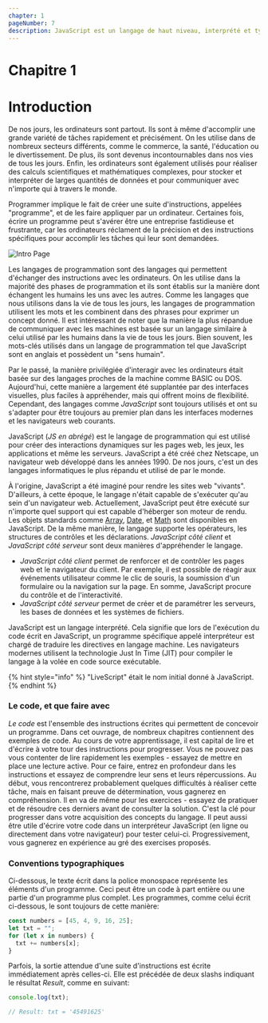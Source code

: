 ```yaml
---
chapter: 1
pageNumber: 7
description: JavaScript est un langage de haut niveau, interprété et typé dynamiquement qui a été initialement utilisé pour le développement web. Le langage permet de créer des sites web et des applications interactives et dynamiques.
---
```


# Chapitre 1

# Introduction

De nos jours, les ordinateurs sont partout. Ils sont à même d'accomplir une grande variété de tâches rapidement et précisément. On les utilise dans de nombreux secteurs différents, comme le commerce, la santé, l'éducation ou le divertissement. De plus, ils sont devenus incontournables dans nos vies de tous les jours. Enfin, les ordinateurs sont également utilisés pour réaliser des calculs scientifiques et mathématiques complexes, pour stocker et interpréter de larges quantités de données et pour communiquer avec n'importe qui à travers le monde.

Programmer implique le fait de créer une suite d'instructions, appelées "programme", et de les faire appliquer par un ordinateur. Certaines fois, écrire un programme peut s'avérer être une entreprise fastidieuse et frustrante, car les ordinateurs réclament de la précision et des instructions spécifiques pour accomplir les tâches qui leur sont demandées.

![Intro Page](../.gitbook/assets/intro.png)

Les langages de programmation sont des langages qui permettent d'échanger des instructions avec les ordinateurs. On les utilise dans la majorité des phases de programmation et ils sont établis sur la manière dont échangent les humains les uns avec les autres. Comme les langages que nous utilisons dans la vie de tous les jours, les langages de programmation utilisent les mots et les combinent dans des phrases pour exprimer un concept donné. Il est intéressant de noter que la manière la plus répandue de communiquer avec les machines est basée sur un langage similaire à celui utilisé par les humains dans la vie de tous les jours. Bien souvent, les mots-clés utilisés dans un langage de programmation tel que JavaScript sont en anglais et possèdent un "sens humain".

Par le passé, la manière privilégiée d'interagir avec les ordinateurs était basée sur des langages proches de la machine comme BASIC ou DOS. Aujourd'hui, cette manière a largement été supplantée par des interfaces visuelles, plus faciles à appréhender, mais qui offrent moins de flexibilité. Cependant, des langages comme _JavaScript_ sont toujours utilisés et ont su s'adapter pour être toujours au premier plan dans les interfaces modernes et les navigateurs web courants.

JavaScript (_JS en abrégé_) est le langage de programmation qui est utilisé pour créer des interactions dynamiques sur les pages web, les jeux, les applications et même les serveurs. JavaScript a été créé chez Netscape, un navigateur web développé dans les années 1990. De nos jours, c'est un des langages informatiques le plus répandu et utilisé de par le monde.

À l'origine, JavaScript a été imaginé pour rendre les sites web "vivants". D'ailleurs, à cette époque, le langage n'était capable de s'exécuter qu'au sein d'un navigateur web. Actuellement, JavaScript peut être exécuté sur n'importe quel support qui est capable d'héberger son moteur de rendu. Les objets standards comme [Array](./arrays/README.md), [Date](./date-and-time.md), et [Math](./numbers/math.md) sont disponibles en JavaScript. De la même manière, le langage supporte les opérateurs, les structures de contrôles et les déclarations. _JavaScript côté client_ et _JavaScript côté serveur_ sont deux manières d'appréhender le langage.

- _JavaScript côté client_ permet de renforcer et de contrôler les pages web et le navigateur du client. Par exemple, il est possible de réagir aux événements utilisateur comme le clic de souris, la soumission d'un formulaire ou la navigation sur la page. En somme, JavaScript procure du contrôle et de l'interactivité.
- _JavaScript côté serveur_ permet de créer et de paramétrer les serveurs, les bases de données et les systèmes de fichiers.

JavaScript est un langage interprété. Cela signifie que lors de l'exécution du code écrit en JavaScript, un programme spécifique appelé interpréteur est chargé de traduire les directives en langage machine. Les navigateurs modernes utilisent la technologie Just In Time (JIT) pour compiler le langage à la volée en code source exécutable.

{% hint style="info" %}
"LiveScript" était le nom initial donné à JavaScript.
{% endhint %}

### Le code, et que faire avec

_Le code_ est l'ensemble des instructions écrites qui permettent de concevoir un programme. Dans cet ouvrage, de nombreux chapitres contiennent des exemples de code. Au cours de votre apprentissage, il est capital de lire et d'écrire à votre tour des instructions pour progresser. Vous ne pouvez pas vous contenter de lire rapidement les exemples - essayez de mettre en place une lecture active. Pour ce faire, entrez en profondeur dans les instructions et essayez de comprendre leur sens et leurs répercussions. Au début, vous rencontrerez probablement quelques difficultés à réaliser cette tâche, mais en faisant preuve de détermination, vous gagnerez en compréhension. Il en va de même pour les exercices - essayez de pratiquer et de résoudre ces derniers avant de consulter la solution. C'est la clé pour progresser dans votre acquisition des concepts du langage. Il peut aussi être utile d'écrire votre code dans un interpréteur JavaScript (en ligne ou directement dans votre navigateur) pour tester celui-ci. Progressivement, vous gagnerez en expérience au gré des exercises proposés.

### Conventions typographiques

Ci-dessous, le texte écrit dans la police monospace représente les éléments d'un programme. Ceci peut être un code à part entière ou une partie d'un programme plus complet. Les programmes, comme celui écrit ci-dessous, le sont toujours de cette manière:

```javascript
const numbers = [45, 4, 9, 16, 25];
let txt = "";
for (let x in numbers) {
  txt += numbers[x];
}
```

Parfois, la sortie attendue d'une suite d'instructions est écrite immédiatement après celles-ci. Elle est précédée de deux slashs indiquant le résultat _Result_, comme en suivant:

```javascript
console.log(txt);

// Result: txt = '45491625'
```
